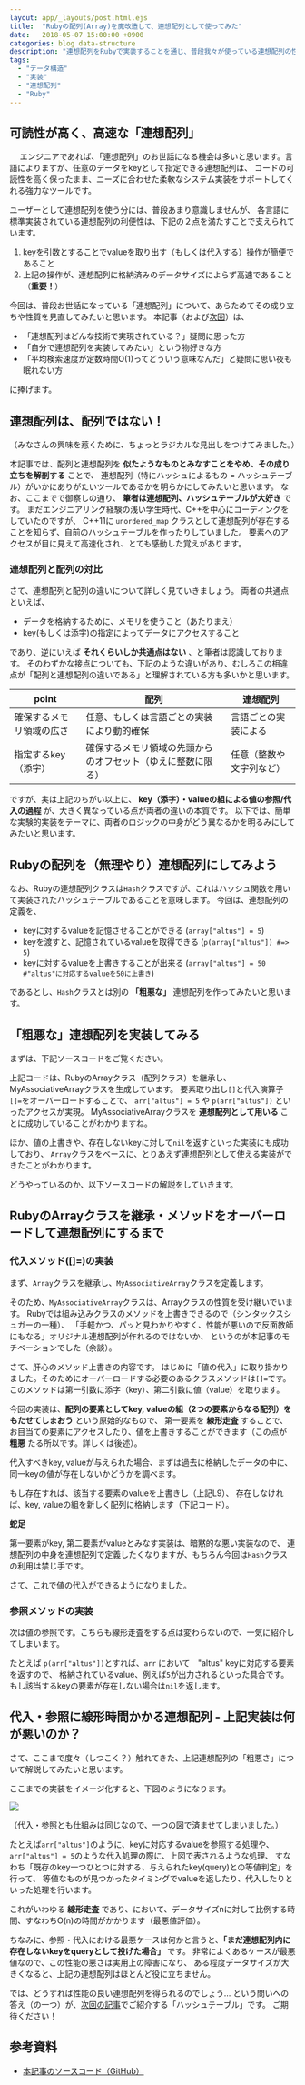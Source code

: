 ```yaml
---
layout: app/_layouts/post.html.ejs
title:  "Rubyの配列(Array)を魔改造して、連想配列として使ってみた"
date:   2018-05-07 15:00:00 +0900
categories: blog data-structure
description: "連想配列をRubyで実装することを通じ、普段我々が使っている連想配列の性能について理解することを目指した記事です。Rubyの配列(Array)を連想配列に魔改造するための、30行ほどの短いコードをGitHubで公開しています。"
tags:
  - "データ構造"
  - "実装"
  - "連想配列"
  - "Ruby"
---
```

## 可読性が高く、高速な「連想配列」
　
エンジニアであれば、「連想配列」のお世話になる機会は多いと思います。言語によりますが、任意のデータをkeyとして指定できる連想配列は、
コードの可読性を高く保ったまま、ニーズに合わせた柔軟なシステム実装をサポートしてくれる強力なツールです。

ユーザーとして連想配列を使う分には、普段あまり意識しませんが、
各言語に標準実装されている連想配列の利便性は、下記の２点を満たすことで支えられています。

1. keyを引数とすることでvalueを取り出す（もしくは代入する）操作が簡便であること
2. 上記の操作が、連想配列に格納済みのデータサイズによらず高速であること（**重要！**）

今回は、普段お世話になっている「連想配列」について、あらためてその成り立ちや性質を見直してみたいと思います。
本記事（および[次回](https://www.altus5.co.jp/blog/data-structure/2018/05/07/hashtable/)）は、

* 「連想配列はどんな技術で実現されている？」疑問に思った方
* 「自分で連想配列を実装してみたい」という物好きな方
* 「平均検索速度が定数時間O(1)ってどういう意味なんだ」と疑問に思い夜も眠れない方

に捧げます。

## 連想配列は、配列ではない！

（みなさんの興味を惹くために、ちょっとラジカルな見出しをつけてみました。）

本記事では、配列と連想配列を **似たようなものとみなすことをやめ、その成り立ちを解剖する** ことで、
連想配列（特にハッシュによるもの = ハッシュテーブル）がいかにありがたいツールであるかを明らかにしてみたいと思います。
なお、ここまでで御察しの通り、 **筆者は連想配列、ハッシュテーブルが大好き** です。
まだエンジニアリング経験の浅い学生時代、C++を中心にコーディングをしていたのですが、
C++11に `unordered_map` クラスとして連想配列が存在することを知らず、自前のハッシュテーブルを作ったりしていました。
要素へのアクセスが目に見えて高速化され、とても感動した覚えがあります。

### 連想配列と配列の対比

さて、連想配列と配列の違いについて詳しく見ていきましょう。
両者の共通点といえば、

* データを格納するために、メモリを使うこと（あたりまえ）
* key(もしくは添字)の指定によってデータにアクセスすること

であり、逆にいえば **それくらいしか共通点はない** 、と筆者は認識しております。
そのわずかな接点についても、下記のような違いがあり、むしろこの相違点が「配列と連想配列の違いである」と理解されている方も多いかと思います。

|point|配列|連想配列|
|---|---|---|
|確保するメモリ領域の広さ|任意、もしくは言語ごとの実装により動的確保|言語ごとの実装による|
|指定するkey（添字）|確保するメモリ領域の先頭からのオフセット（ゆえに整数に限る）|任意（整数や文字列など）|

ですが、実は上記のちがい以上に、 **key（添字）・valueの組による値の参照/代入の過程** が、大きく異なっている点が両者の違いの本質です。
以下では、簡単な実験的実装をテーマに、両者のロジックの中身がどう異なるかを明るみにしてみたいと思います。

## Rubyの配列を（無理やり）連想配列にしてみよう

なお、Rubyの連想配列クラスは`Hash`クラスですが、これはハッシュ関数を用いて実装されたハッシュテーブルであることを意味します。
今回は、連想配列の定義を、

* keyに対するvalueを記憶させることができる (`array["altus"] = 5`)
* keyを渡すと、記憶されているvalueを取得できる (`p(array["altus"]) #=> 5`)
* keyに対するvalueを上書きすることが出来る (`array["altus"] = 50 #"altus"に対応するvalueを50に上書き`)

であるとし、`Hash`クラスとは別の **「粗悪な」** 連想配列を作ってみたいと思います。

## 「粗悪な」連想配列を実装してみる

まずは、下記ソースコードをご覧ください。

<code data-gist-id="06125dd98ffabb584a20c2ae04aecc3b"></code>

上記コードは、RubyのArrayクラス（配列クラス）を継承し、MyAssociativeArrayクラスを生成しています。
要素取り出し`[]`と代入演算子`[]=`をオーバーロードすることで、
`arr["altus"] = 5` や `p(arr["altus"])` といったアクセスが実現。
MyAssociativeArrayクラスを **連想配列として用いる** ことに成功していることがわかりますね。

ほか、値の上書きや、存在しないkeyに対して`nil`を返すといった実装にも成功しており、
`Array`クラスをベースに、とりあえず連想配列として使える実装ができたことがわかります。

どうやっているのか、以下ソースコードの解説をしていきます。

## RubyのArrayクラスを継承・メソッドをオーバーロードして連想配列にするまで

### 代入メソッド([]=)の実装

まず、`Array`クラスを継承し、`MyAssociativeArray`クラスを定義します。

<code data-gist-id="06125dd98ffabb584a20c2ae04aecc3b" data-gist-line="3"></code>

そのため、`MyAssociativeArray`クラスは、Arrayクラスの性質を受け継いでいます。
Rubyでは組み込みクラスのメソッドを上書きできるので（シンタックスシュガーの一種）、
「手軽かつ、パッと見わかりやすく、性能が悪いので反面教師にもなる」オリジナル連想配列が作れるのではないか、
というのが本記事のモチベーションでした（余談）。

さて、肝心のメソッド上書きの内容です。
はじめに「値の代入」に取り掛かりました。そのためにオーバーロードする必要のあるクラスメソッドは`[]=`です。
このメソッドは第一引数に添字（key）、第二引数に値（value）を取ります。

今回の実装は、**配列の要素としてkey, valueの組（2つの要素からなる配列）をもたせてしまおう** という原始的なもので、
第一要素を **線形走査** することで、お目当ての要素にアクセスしたり、値を上書きすることができます（この点が **粗悪** たる所以です。詳しくは後述）。

代入すべきkey, valueが与えられた場合、まずは過去に格納したデータの中に、同一keyの値が存在しないかどうかを調べます。

<code data-gist-id="06125dd98ffabb584a20c2ae04aecc3b" data-gist-line="6-12"></code>

もし存在すれば、該当する要素のvalueを上書きし（上記L9）、
存在しなければ、key, valueの組を新しく配列に格納します（下記コード）。

<code data-gist-id="06125dd98ffabb584a20c2ae04aecc3b" data-gist-line="13-15"></code>


**蛇足**

第一要素がkey, 第二要素がvalueとみなす実装は、暗黙的な悪い実装なので、
連想配列の中身を連想配列で定義したくなりますが、もちろん今回は`Hash`クラスの利用は禁じ手です。

さて、これで値の代入ができるようになりました。

### 参照メソッドの実装

次は値の参照です。こちらも線形走査をする点は変わらないので、一気に紹介してしまいます。

<code data-gist-id="06125dd98ffabb584a20c2ae04aecc3b" data-gist-line="18-29"></code>

たとえば `p(arr["altus"])`とすれば、`arr` において　"altus" keyに対応する要素を返すので、
格納されているvalue、例えば`5`が出力されるといった具合です。
もし該当するkeyの要素が存在しない場合は`nil`を返します。

## 代入・参照に線形時間かかる連想配列 - 上記実装は何が悪いのか？

さて、ここまで度々（しつこく？）触れてきた、上記連想配列の「粗悪さ」について解説してみたいと思います。

ここまでの実装をイメージ化すると、下図のようになります。

![](/images/blog/hashtable/MyAssociativeArray.jpg)

（代入・参照とも仕組みは同じなので、一つの図で済ませてしまいました。）

たとえば`arr["altus"]`のように、keyに対応するvalueを参照する処理や、
`arr["altus"] = 5`のような代入処理の際に、上図で表されるような処理、
すなわち「既存のkey一つひとつに対する、与えられたkey(query)との等値判定」を行って、
等値なものが見つかったタイミングでvalueを返したり、代入したりといった処理を行います。

これがいわゆる **線形走査** であり、において、データサイズnに対して比例する時間、すなわちO(n)の時間がかかります（最悪値評価）。

ちなみに、参照・代入における最悪ケースは何かと言うと、**「まだ連想配列内に存在しないkeyをqueryとして投げた場合」** です。
非常によくあるケースが最悪値なので、この性能の悪さは実用上の障害になり、
ある程度データサイズが大きくなると、上記の連想配列はほとんど役に立ちません。

では、どうすれば性能の良い連想配列を得られるのでしょう…
という問いへの答え（の一つ）が、[次回の記事](https://www.altus5.co.jp/blog/data-structure/2018/05/07/hashtable/)でご紹介する「ハッシュテーブル」です。
ご期待ください！

## 参考資料

* [本記事のソースコード（GitHub）](https://github.com/msato-ok/hash)
